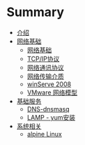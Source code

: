 <!--
 * @Description:
 * @Author: 焦国峰
 * @Github: https://github.com/clement-jiao
 * @Date: 2019-08-13 15:07:12
 * @LastEditors: clement-jiao
 * @LastEditTime: 2019-08-13 16:46:38
 -->
# Summary

* [介绍](README.md)
* [网络基础](network/network.md)
  * [网络基础](network/1.Network-Basics.md)
  * [TCP/IP协议](network/2.TcpProts.md)
  * [网络通讯协议](network/3.CommProt.md)
  * [网络传输介质](network/4.NTM.md)
  * [winServe 2008](network/5.win2008.md)
  * [VMware 网络模型](network/6.VmwareNetAd.md)
* [基础服务](software/software.md)
  * [DNS-dnsmasq](software/dnsmasq.md)
  * [LAMP - yum安装](software/lamp.md)
* [系统相关](system/system.md)
  * [alpine Linux](system/alpineLinux.md)
